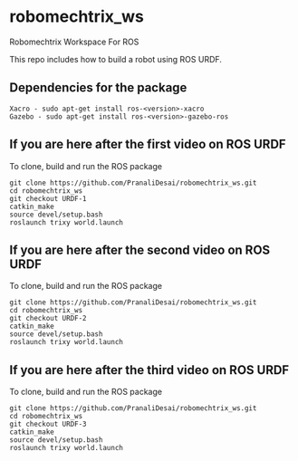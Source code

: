 # robomechtrix_ws
Robomechtrix Workspace For ROS

This repo includes how to build a robot using ROS URDF.

## Dependencies for the package

```
Xacro - sudo apt-get install ros-<version>-xacro
Gazebo - sudo apt-get install ros-<version>-gazebo-ros
```

## If you are here after the first video on ROS URDF
To clone, build and run the ROS package
```
git clone https://github.com/PranaliDesai/robomechtrix_ws.git
cd robomechtrix_ws
git checkout URDF-1
catkin_make
source devel/setup.bash
roslaunch trixy world.launch
```

## If you are here after the second video on ROS URDF
To clone, build and run the ROS package
```
git clone https://github.com/PranaliDesai/robomechtrix_ws.git
cd robomechtrix_ws
git checkout URDF-2
catkin_make
source devel/setup.bash
roslaunch trixy world.launch
```


## If you are here after the third video on ROS URDF
To clone, build and run the ROS package
```
git clone https://github.com/PranaliDesai/robomechtrix_ws.git
cd robomechtrix_ws
git checkout URDF-3
catkin_make
source devel/setup.bash
roslaunch trixy world.launch
```
